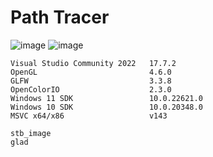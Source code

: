 # Path Tracer
![image](https://github.com/AleMar21430/Path-Tracer/assets/99276653/36e06456-c598-4a39-88d5-0dd0c2082d66)
![image](https://github.com/AleMar21430/Path-Tracer/assets/99276653/a104ecd4-f21f-4725-bc17-bd4210254a26)

```
Visual Studio Community 2022   17.7.2
OpenGL                         4.6.0
GLFW                           3.3.8
OpenColorIO                    2.3.0
Windows 11 SDK                 10.0.22621.0
Windows 10 SDK                 10.0.20348.0
MSVC x64/x86                   v143

stb_image
glad
```
